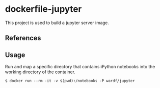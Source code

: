 # dockerfile-jupyter

This project is used to build a jupyter server image.

## References

## Usage

Run and map a specific directory that contains iPython notebooks into the working directory of the container.

    $ docker run --rm -it -v $(pwd):/notebooks -P wardf/jupyter
